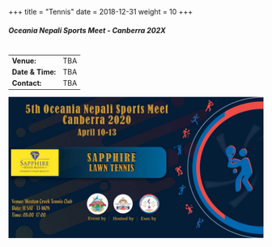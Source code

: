 +++
title = "Tennis"
date = 2018-12-31
weight = 10
+++

<div class="row">
<div class="col-md-6">

##### **Oceania Nepali Sports Meet - Canberra 202X** <br><br>

<table class="table table-responsive">
<tbody>
<tr>
<td><b>Venue:</b></td>
<td>
TBA
</td>
</tr>
<tr>
<td><b>Date & Time:</b></td>
<td>TBA</td>
</tr>
<td><b>Contact:</b></td>
<td>TBA</td>
</tr>
</tbody>
</table>
</div>

<div class="col-md-6">
<img class="img-fluid" src="/5th-onsm/tennis/tennis.jpg" alt="Tennis">
</div>

</div>

<br><br>